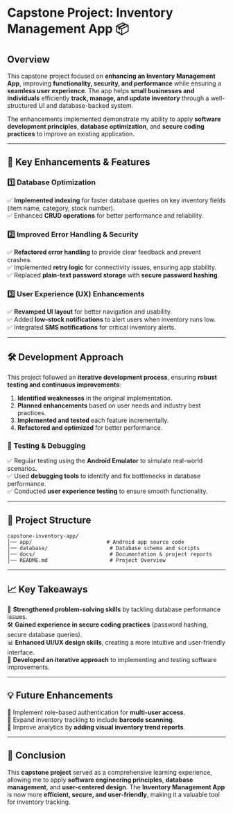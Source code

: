 # Capstone Project: Inventory Management App 📦  

## **Overview**  
This capstone project focused on **enhancing an Inventory Management App**, improving **functionality, security, and performance** while ensuring a **seamless user experience**. The app helps **small businesses and individuals** efficiently **track, manage, and update inventory** through a well-structured UI and database-backed system.

The enhancements implemented demonstrate my ability to apply **software development principles**, **database optimization**, and **secure coding practices** to improve an existing application.

---

## **🔧 Key Enhancements & Features**  

### **1️⃣ Database Optimization**  
✅ **Implemented indexing** for faster database queries on key inventory fields (item name, category, stock number).  
✅ Enhanced **CRUD operations** for better performance and reliability.  

### **2️⃣ Improved Error Handling & Security**  
✅ **Refactored error handling** to provide clear feedback and prevent crashes.  
✅ Implemented **retry logic** for connectivity issues, ensuring app stability.  
✅ Replaced **plain-text password storage** with **secure password hashing**.  

### **3️⃣ User Experience (UX) Enhancements**  
✅ **Revamped UI layout** for better navigation and usability.  
✅ Added **low-stock notifications** to alert users when inventory runs low.  
✅ Integrated **SMS notifications** for critical inventory alerts.  

---

## **🛠 Development Approach**  
This project followed an **iterative development process**, ensuring **robust testing and continuous improvements**:  
1. **Identified weaknesses** in the original implementation.  
2. **Planned enhancements** based on user needs and industry best practices.  
3. **Implemented and tested** each feature incrementally.  
4. **Refactored and optimized** for better performance.  

### **🔄 Testing & Debugging**  
✅ Regular testing using the **Android Emulator** to simulate real-world scenarios.  
✅ Used **debugging tools** to identify and fix bottlenecks in database performance.  
✅ Conducted **user experience testing** to ensure smooth functionality.  

---

## **📂 Project Structure**  
```
capstone-inventory-app/
│── app/                        # Android app source code
│── database/                    # Database schema and scripts
│── docs/                        # Documentation & project reports
│── README.md                    # Project Overview
```

---

## **📈 Key Takeaways**  
🚀 **Strengthened problem-solving skills** by tackling database performance issues.  
🛠 **Gained experience in secure coding practices** (password hashing, secure database queries).  
📊 **Enhanced UI/UX design skills**, creating a more intuitive and user-friendly interface.  
🔄 **Developed an iterative approach** to implementing and testing software improvements.  

---

## **💡 Future Enhancements**  
🔹 Implement role-based authentication for **multi-user access**.  
🔹 Expand inventory tracking to include **barcode scanning**.  
🔹 Improve analytics by **adding visual inventory trend reports**.  

---

## **🎯 Conclusion**  
This **capstone project** served as a comprehensive learning experience, allowing me to apply **software engineering principles**, **database management**, and **user-centered design**. The **Inventory Management App** is now more **efficient, secure, and user-friendly**, making it a valuable tool for inventory tracking.
